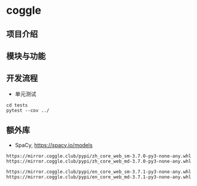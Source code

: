 # coggle

## 项目介绍

## 模块与功能


## 开发流程

- 单元测试

```
cd tests
pytest --cov ../
```

## 额外库

- SpaCy, https://spacy.io/models

```
https://mirror.coggle.club/pypi/zh_core_web_sm-3.7.0-py3-none-any.whl
https://mirror.coggle.club/pypi/zh_core_web_md-3.7.0-py3-none-any.whl

https://mirror.coggle.club/pypi/en_core_web_sm-3.7.1-py3-none-any.whl
https://mirror.coggle.club/pypi/en_core_web_md-3.7.1-py3-none-any.whl
```